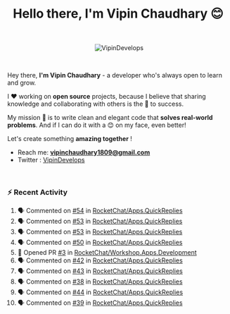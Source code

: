 <!--### Hi 👋 Vipin Chaudhary here!-->
<h1 align="center">Hello there, I'm Vipin Chaudhary 😊</h1>
	
<br />
<div align="center">
<p>&nbsp;<img align="center" src="https://github-readme-stats.vercel.app/api/?username=VipinDevelops&show_icons=true&title_color=C9D1D9&icon_color=58A6FF&border_color=30363D&text_color=C9D1D9&bg_color=0d1117" alt="VipinDevelops" /></p>
</div>


<br />

Hey there, **I'm Vipin Chaudhary** - a  developer who's always open to learn and grow. 


I ❤️ working on **open source** projects, because I believe that sharing knowledge and collaborating with others is the 🔑 to success.

My mission 🚀 is to write clean and elegant code that **solves real-world problems**. And if I can do it with a 😊 on my face, even better!

 Let's create something **amazing together** ! 
 
 - Reach me: **vipinchaudhary1809@gmail.com**
 - Twitter : [VipinDevelops](https://twitter.com/VipinDevelops)
<br />


### :zap: Recent Activity

<!--START_SECTION:activity-->
1. 🗣 Commented on [#54](https://github.com/RocketChat/Apps.QuickReplies/issues/54#issuecomment-2764446757) in [RocketChat/Apps.QuickReplies](https://github.com/RocketChat/Apps.QuickReplies)
2. 🗣 Commented on [#53](https://github.com/RocketChat/Apps.QuickReplies/issues/53#issuecomment-2764446609) in [RocketChat/Apps.QuickReplies](https://github.com/RocketChat/Apps.QuickReplies)
3. 🗣 Commented on [#53](https://github.com/RocketChat/Apps.QuickReplies/issues/53#issuecomment-2764443632) in [RocketChat/Apps.QuickReplies](https://github.com/RocketChat/Apps.QuickReplies)
4. 🗣 Commented on [#50](https://github.com/RocketChat/Apps.QuickReplies/pull/50#issuecomment-2739153115) in [RocketChat/Apps.QuickReplies](https://github.com/RocketChat/Apps.QuickReplies)
5. 💪 Opened PR [#3](https://github.com/RocketChat/Workshop.Apps.Development/pull/3) in [RocketChat/Workshop.Apps.Development](https://github.com/RocketChat/Workshop.Apps.Development)
6. 🗣 Commented on [#42](https://github.com/RocketChat/Apps.QuickReplies/issues/42#issuecomment-2735522937) in [RocketChat/Apps.QuickReplies](https://github.com/RocketChat/Apps.QuickReplies)
7. 🗣 Commented on [#43](https://github.com/RocketChat/Apps.QuickReplies/issues/43#issuecomment-2735520234) in [RocketChat/Apps.QuickReplies](https://github.com/RocketChat/Apps.QuickReplies)
8. 🗣 Commented on [#38](https://github.com/RocketChat/Apps.QuickReplies/pull/38#issuecomment-2735496749) in [RocketChat/Apps.QuickReplies](https://github.com/RocketChat/Apps.QuickReplies)
9. 🗣 Commented on [#44](https://github.com/RocketChat/Apps.QuickReplies/pull/44#issuecomment-2735495405) in [RocketChat/Apps.QuickReplies](https://github.com/RocketChat/Apps.QuickReplies)
10. 🗣 Commented on [#39](https://github.com/RocketChat/Apps.QuickReplies/pull/39#issuecomment-2735493092) in [RocketChat/Apps.QuickReplies](https://github.com/RocketChat/Apps.QuickReplies)
<!--END_SECTION:activity-->

  
